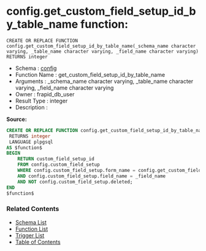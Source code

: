 # config.get_custom_field_setup_id_by_table_name function:

```plpgsql
CREATE OR REPLACE FUNCTION config.get_custom_field_setup_id_by_table_name(_schema_name character varying, _table_name character varying, _field_name character varying)
RETURNS integer
```
* Schema : [config](../../schemas/config.md)
* Function Name : get_custom_field_setup_id_by_table_name
* Arguments : _schema_name character varying, _table_name character varying, _field_name character varying
* Owner : frapid_db_user
* Result Type : integer
* Description : 


**Source:**
```sql
CREATE OR REPLACE FUNCTION config.get_custom_field_setup_id_by_table_name(_schema_name character varying, _table_name character varying, _field_name character varying)
 RETURNS integer
 LANGUAGE plpgsql
AS $function$
BEGIN
    RETURN custom_field_setup_id
    FROM config.custom_field_setup
    WHERE config.custom_field_setup.form_name = config.get_custom_field_form_name(_schema_name, _table_name)
    AND config.custom_field_setup.field_name = _field_name
	AND NOT config.custom_field_setup.deleted;
END
$function$

```

### Related Contents
* [Schema List](../../schemas.md)
* [Function List](../../functions.md)
* [Trigger List](../../triggers.md)
* [Table of Contents](../../README.md)

